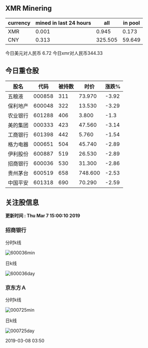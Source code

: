 ## XMR Minering

|currency|mined in last 24 hours|all|in pool|
|---|---|---|---|
|XMR|0.001|0.945|0.173|
|CNY|0.313|325.505|59.649|

今日美元对人民币 6.72	今日xmr对人民币344.33


## 今日重仓股 

|股名|代码|被持数|时价|涨跌%|
|---|---|---|---|---|
|五粮液|000858|311|73.970|-3.92|
|保利地产|600048|322|13.530|-3.29|
|农业银行|601288|406|3.800|-1.3|
|美的集团|000333|423|47.560|-3.14|
|工商银行|601398|442|5.760|-1.54|
|格力电器|000651|504|45.740|-2.89|
|伊利股份|600887|519|26.530|-2.89|
|招商银行|600036|530|31.300|-2.86|
|贵州茅台|600519|658|748.600|-2.53|
|中国平安|601318|690|70.290|-2.59|

## 关注股信息
**更新时间 : Thu Mar  7 15:00:10 2019**
### 招商银行 
分时k线

![600036min](http://image.sinajs.cn/newchart/min/n/sh600036.gif)

日k线

![600036day](http://image.sinajs.cn/newchart/daily/n/sh600036.gif)

### 京东方Ａ 
分时k线

![000725min](http://image.sinajs.cn/newchart/min/n/sz000725.gif)

日k线

![000725day](http://image.sinajs.cn/newchart/daily/n/sz000725.gif)

2019-03-08 03:50